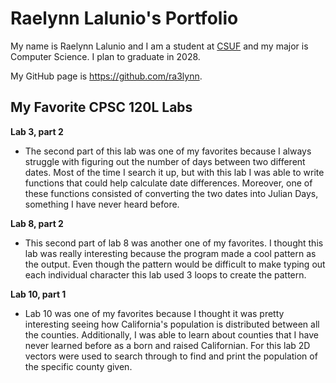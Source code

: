 # Raelynn Lalunio's Portfolio

My name is Raelynn Lalunio and I am a student at [CSUF](https://www.fullerton.edu/) and my major is Computer Science. I plan to graduate in 2028.

My GitHub page is <https://github.com/ra3lynn>.

## My Favorite CPSC 120L Labs

**Lab 3, part 2**

*  The second part of this lab was one of my favorites because I always struggle with figuring out the number of days between two different dates. Most of the time I search it up, but with this lab I was able to write functions that could help calculate date differences. Moreover, one of these functions consisted of converting the two dates into Julian Days, something I have never heard before.

**Lab 8, part 2**

* This second part of lab 8 was another one of my favorites. I thought this lab was really interesting because the program made a cool pattern as the output. Even though the pattern would be difficult to make typing out each individual character this lab used 3 loops to create the pattern.

**Lab 10, part 1**

* Lab 10 was one of my favorites because I thought it was pretty interesting seeing how California's population is distributed between all the counties. Additionally, I was able to learn about counties that I have never learned before as a born and raised Californian. For this lab 2D vectors were used to search through to find and print the population of the specific county given.